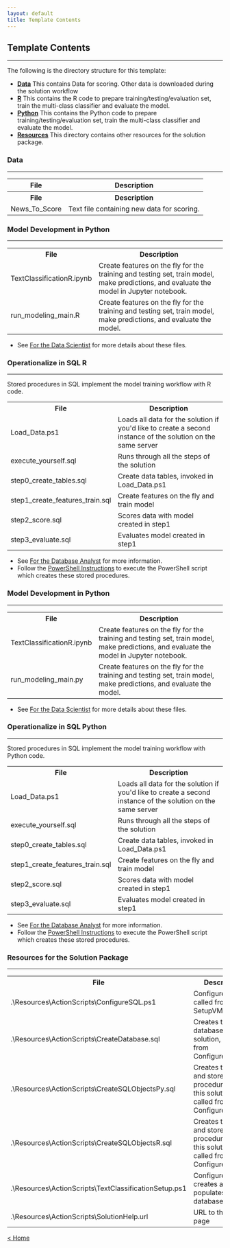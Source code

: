 ```yaml
---
layout: default
title: Template Contents
---
```


## Template Contents
--------------------

The following is the directory structure for this template:

- [**Data**](#data)  This contains Data for scoring.  Other data is downloaded during the solution workflow
- [**R**](#model-development-in-R)  This contains the R code to prepare training/testing/evaluation set, train the multi-class classifier and evaluate the model.
- [**Python**](#model-development-in-python)  This contains the Python code to prepare training/testing/evaluation set, train the multi-class classifier and evaluate the model.
- [**Resources**](#resources-for-the-solution-packet) This directory contains other resources for the solution package.




### Data
----------------------------

<table class="table table-striped table-condensed">
<tr><th> File </th><th> Description</th></tr>
<tr><th> File </th><th> Description </th></tr>
<tr><td>News_To_Score  </td><td> Text file containing new data for scoring. </td></tr>
</table>

### Model Development in Python
-------------------------

<table class="table table-striped table-condensed">
<tr><th> File </th><th> Description </th></tr>
<tr><td>TextClassificationR.ipynb  </td><td> Create features on the fly for the training and testing set, train model, make predictions, and evaluate the model in Jupyter notebook.</td></tr>
<tr><td>run_modeling_main.R  </td><td> Create features on the fly for the training and testing set, train model, make predictions, and evaluate the model.</td></tr>
</table>

* See [For the Data Scientist](data_scientist.html) for more details about these files.


### Operationalize in SQL R 
-------------------------------------------------------
Stored procedures in SQL implement the model training workflow with R code.

<table class="table table-striped table-condensed">
<tr><th> File </th><th> Description </th></tr> </td></tr>
<tr><td>Load_Data.ps1</td><td>Loads all data for the solution if you'd like to create a second instance of the solution on the same server</td></tr>
<tr><td>execute_yourself.sql</td><td>Runs through all the steps of the solution</td></tr>
<tr><td>step0_create_tables.sql</td><td>Create data tables, invoked in Load_Data.ps1</td></tr>
<tr><td>step1_create_features_train.sql</td><td>Create features on the fly and train model </td></tr>
<tr><td>step2_score.sql</td><td>Scores data with model created in step1 </td></tr>
<tr><td>step3_evaluate.sql</td><td>Evaluates model created in step1 </td></tr>
</table>

* See [ For the Database Analyst](dba.html) for more information.
* Follow the [PowerShell Instructions](Powershell_Instructions.html) to execute the PowerShell script which creates these stored procedures.

### Model Development in Python
-------------------------

<table class="table table-striped table-condensed">
<tr><th> File </th><th> Description </th></tr>
<tr><td>TextClassificationR.ipynb  </td><td> Create features on the fly for the training and testing set, train model, make predictions, and evaluate the model in Jupyter notebook.</td></tr>
<tr><td>run_modeling_main.py  </td><td> Create features on the fly for the training and testing set, train model, make predictions, and evaluate the model.</td></tr>
</table>


* See [For the Data Scientist](data_scientist.html) for more details about these files.


### Operationalize in SQL Python 
-------------------------------------------------------
Stored procedures in SQL implement the model training workflow with Python code.

<table class="table table-striped table-condensed">
<tr><th> File </th><th> Description </th></tr> </td></tr>
<tr><td>Load_Data.ps1</td><td>Loads all data for the solution if you'd like to create a second instance of the solution on the same server</td></tr>
<tr><td>execute_yourself.sql</td><td>Runs through all the steps of the solution</td></tr>
<tr><td>step0_create_tables.sql</td><td>Create data tables, invoked in Load_Data.ps1</td></tr>
<tr><td>step1_create_features_train.sql</td><td>Create features on the fly and train model </td></tr>
<tr><td>step2_score.sql</td><td>Scores data with model created in step1 </td></tr>
<tr><td>step3_evaluate.sql</td><td>Evaluates model created in step1 </td></tr>
</table>

* See [ For the Database Analyst](dba.html) for more information.
* Follow the [PowerShell Instructions](Powershell_Instructions.html) to execute the PowerShell script which creates these stored procedures.

### Resources for the Solution Package
------------------------------------

<table class="table table-striped table-condensed">
<tr><th> File </th><th> Description </th></tr>

<tr><td> .\Resources\ActionScripts\ConfigureSQL.ps1</td><td>Configures SQL, called from SetupVM.ps1  </td></tr>
<tr><td> .\Resources\ActionScripts\CreateDatabase.sql</td><td>Creates the database for this solution, called from ConfigureSQL.ps1  </td></tr>
<tr><td> .\Resources\ActionScripts\CreateSQLObjectsPy.sql</td><td>Creates the tables and stored procedures for this solution, called from ConfigureSQL.ps1   </td></tr>
<tr><td> .\Resources\ActionScripts\CreateSQLObjectsR.sql</td><td>Creates the tables and stored procedures for this solution, called from ConfigureSQL.ps1   </td></tr>
<tr><td> .\Resources\ActionScripts\TextClassificationSetup.ps1</td><td>Configures SQL, creates and populates database</td></tr>
<tr><td> .\Resources\ActionScripts\SolutionHelp.url</td><td>URL to the help page </td></tr>

</table>




[&lt; Home](index.html)
